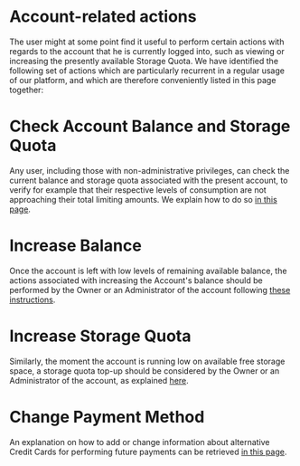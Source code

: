 # Account-related actions

The user might at some point find it useful to perform certain actions with regards to the account that he is currently logged into, such as viewing or increasing the presently available Storage Quota. We have identified the following set of actions which are particularly recurrent in a regular usage of our platform, and which are therefore conveniently listed in this page together:

# Check Account Balance and Storage Quota

Any user, including those with non-administrative privileges, can check the current balance and storage quota associated with the present account, to verify for example that their respective levels of consumption are not approaching their total limiting amounts. We explain how to do so [in this page](check-balance-quota.md).

# Increase Balance

Once the account is left with low levels of remaining available balance, the actions associated with increasing the Account's balance should be performed by the Owner or an Administrator of the account following [these instructions](increase-balance.md).

# Increase Storage Quota

Similarly, the moment the account is running low on available free storage space, a storage quota top-up should be considered by the Owner or an Administrator of the account, as explained [here](increase-quota.md).

# Change Payment Method

An explanation on how to add or change information about alternative Credit Cards for performing future payments can be retrieved [in this page](payment-methods.md).


